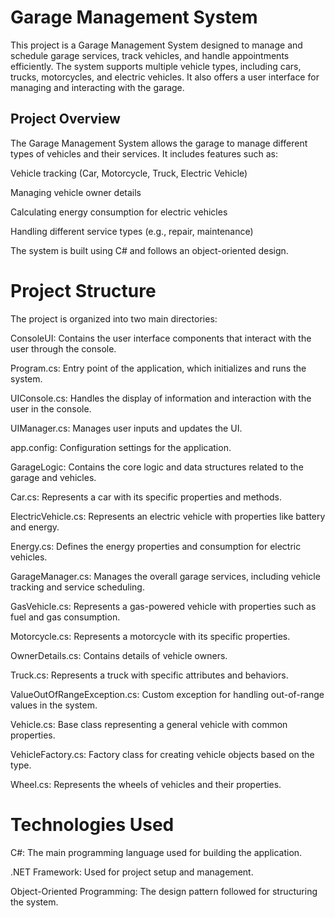 # Garage Management System
This project is a Garage Management System designed to manage and schedule garage services, track vehicles, and handle appointments efficiently.
The system supports multiple vehicle types, including cars, trucks, motorcycles, and electric vehicles. 
It also offers a user interface for managing and interacting with the garage.

## Project Overview
The Garage Management System allows the garage to manage different types of vehicles and their services. It includes features such as:

Vehicle tracking (Car, Motorcycle, Truck, Electric Vehicle)

Managing vehicle owner details

Calculating energy consumption for electric vehicles

Handling different service types (e.g., repair, maintenance)

The system is built using C# and follows an object-oriented design.

# Project Structure
The project is organized into two main directories:

ConsoleUI:
Contains the user interface components that interact with the user through the console.

Program.cs: Entry point of the application, which initializes and runs the system.

UIConsole.cs: Handles the display of information and interaction with the user in the console.

UIManager.cs: Manages user inputs and updates the UI.

app.config: Configuration settings for the application.

GarageLogic:
Contains the core logic and data structures related to the garage and vehicles.

Car.cs: Represents a car with its specific properties and methods.

ElectricVehicle.cs: Represents an electric vehicle with properties like battery and energy.

Energy.cs: Defines the energy properties and consumption for electric vehicles.

GarageManager.cs: Manages the overall garage services, including vehicle tracking and service scheduling.

GasVehicle.cs: Represents a gas-powered vehicle with properties such as fuel and gas consumption.

Motorcycle.cs: Represents a motorcycle with its specific properties.

OwnerDetails.cs: Contains details of vehicle owners.

Truck.cs: Represents a truck with specific attributes and behaviors.

ValueOutOfRangeException.cs: Custom exception for handling out-of-range values in the system.

Vehicle.cs: Base class representing a general vehicle with common properties.

VehicleFactory.cs: Factory class for creating vehicle objects based on the type.

Wheel.cs: Represents the wheels of vehicles and their properties.

# Technologies Used
C#: The main programming language used for building the application.

.NET Framework: Used for project setup and management.

Object-Oriented Programming: The design pattern followed for structuring the system.
